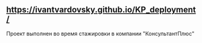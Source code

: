 ## https://ivantvardovsky.github.io/KP_deployment/

Проект выполнен во время стажировки в компании "КонсультантПлюс"
